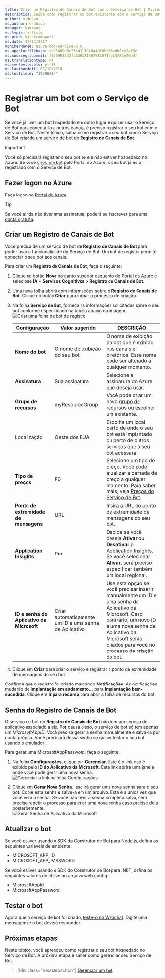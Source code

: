 ```yaml
---
title: Criar um Registro de Canais de Bot com o Serviço de Bot | Microsoft Docs
description: Saiba como registrar um bot existente com o Serviço de Bot.
author: v-ducvo
ms.author: v-ducvo
manager: kamrani
ms.topic: article
ms.prod: bot-framework
ms.date: 12/13/2017
monikerRange: azure-bot-service-3.0
ms.openlocfilehash: ec16b89a6c25c4113048a40f6b9b3edb6ce2af5e
ms.sourcegitcommit: f576981342fb3361216675815714e24281e20ddf
ms.translationtype: HT
ms.contentlocale: pt-BR
ms.lasthandoff: 07/18/2018
ms.locfileid: "39296814"
---
```

# <a name="register-a-bot-with-bot-service"></a>Registrar um bot com o Serviço de Bot
Se você já tiver um bot hospedado em outro lugar e quiser usar o Serviço de Bot para conectá-lo a outros canais, é preciso registrar o seu bot com o Serviço de Bot. Neste tópico, saiba como registrar o seu bot com o Serviço de Bot criando um serviço de bot do **Registro de Canais de Bot**.

> [!IMPORTANT] 
> Você só precisará registrar o seu bot se ele não estiver hospedado no Azure. Se você [criou um bot](bot-service-quickstart.md) pelo Portal do Azure, o seu bot já está registrado com o Serviço de Bot.

## <a name="log-in-to-azure"></a>Fazer logon no Azure
Faça logon no [Portal do Azure](http://portal.azure.com).

> [!TIP]
> Se você ainda não tiver uma assinatura, poderá se inscrever para uma <a href="https://azure.microsoft.com/en-us/free/" target="_blank">conta gratuita</a>.

## <a name="create-a-bot-channels-registration"></a>Criar um Registro de Canais de Bot
Você precisa de um serviço de bot de **Registro de Canais de Bot** para poder usar a funcionalidade do Serviço de Bot. Um bot de registro permite conectar o seu bot aos canais.

Para criar um **Registro de Canais de Bot**, faça o seguinte:

1. Clique no botão **Novo** no canto superior esquerdo do Portal do Azure e selecione **IA + Serviços Cognitivos > Registro de Canais de Bot**. 

2. Uma nova folha abrirá com informações sobre o **Registro de Canais de Bot**. Clique no botão **Criar** para iniciar o processo de criação. 

3. Na folha **Serviço de Bot**, forneça as informações solicitadas sobre o seu bot conforme especificado na tabela abaixo da imagem.  <br/>
   ![Criar uma folha de bot de registro](~/media/azure-bot-quickstarts/registration-create-bot-service-blade.png)


   |                    Configuração                     |         Valor sugerido         |                                                                                                  DESCRIÇÃO                                                                                                  |
   |------------------------------------------------|---------------------------------|---------------------------------------------------------------------------------------------------------------------------------------------------------------------------------------------------------------|
   |           <strong>Nome do bot</strong>            |     O nome de exibição do seu bot     |                                                  O nome de exibição do bot que é exibido nos canais e diretórios. Esse nome pode ser alterado a qualquer momento.                                                  |
   |         <strong>Assinatura</strong>          |        Sua assinatura        |                                                                                Selecione a assinatura do Azure que deseja usar.                                                                                 |
   |        <strong>Grupo de recursos</strong>         |         myResourceGroup         |                                 Você pode criar um novo [grupo de recursos](/azure/azure-resource-manager/resource-group-overview#resource-groups) ou escolher um existente.                                  |
   |                    Localização                    |             Oeste dos EUA             |                                                        Escolha um local perto de onde o seu bot está implantado ou perto de outros serviços que o seu bot acessará.                                                         |
   |         <strong>Tipo de preços</strong>          |               F0                |             Selecione um tipo de preço. Você pode atualizar a camada de preço a qualquer momento. Para saber mais, veja [Preços do Serviço de Bot](https://azure.microsoft.com/en-us/pricing/details/bot-service/).              |
   |      <strong>Ponto de extremidade de mensagens</strong>       |               URL               |                                                                               Insira a URL do ponto de extremidade de mensagens do seu bot.                                                                                |
   |     <strong>Application Insights</strong>      |               Por                | Decida se você deseja <strong>Ativar</strong> ou <strong>Desativar</strong> o [Application Insights](bot-service-manage-analytics.md). Se você selecionar <strong>Ativar</strong>, será preciso especificar também um local regional. |
   | <strong>ID e senha do Aplicativo da Microsoft</strong> | Criar automaticamente um ID e uma senha de Aplicativo |              Use esta opção se você precisar inserir manualmente um ID e uma senha de Aplicativo da Microsoft. Caso contrário, um novo ID e uma nova senha de Aplicativo da Microsoft serão criados para você no processo de criação do bot.               |


4. Clique em **Criar** para criar o serviço e registrar o ponto de extremidade de mensagens do seu bot.

Confirme que o registro foi criado marcando **Notificações**. As notificações mudarão de **Implantação em andamento...** para **Implantação bem-sucedida**. Clique em **Ir para recurso** para abrir a folha de recursos do bot. 

## <a name="bot-channels-registration-password"></a>Senha do Registro de Canais de Bot

O serviço de bot do **Registro de Canais de Bot** não tem um serviço de aplicativo associado a ele. Por causa disso, o serviço de bot só tem apenas um *MicrosoftAppID*. Você precisa gerar a senha manualmente e salvá-la por conta própria. Você precisará dessa senha se quiser testar o seu bot usando o [emulador ](bot-service-debug-emulator.md).

Para gerar uma MicrosoftAppPassword, faça o seguinte:

1. Na folha **Configurações**, clique em **Gerenciar**. Este é o link que é exibido pelo **ID do Aplicativo da Microsoft**. Este link abrirá uma janela onde você pode gerar uma nova senha. <br/>
  ![Gerenciar o link na folha Configurações](~/media/azure-bot-quickstarts/registration-settings-manage-link.png)

2. Clique em **Gerar Nova Senha**. Isso irá gerar uma nova senha para o seu bot. Copie esta senha e salve-a em um arquivo. Esta é a única vez que você verá a senha. Se você não tiver a senha completa salva, será preciso repetir o processo para criar uma nova senha caso precise dela posteriormente. <br/>
  ![Gerar Senha de Aplicativo da Microsoft](~/media/azure-bot-quickstarts/registration-generate-app-password.png)

## <a name="update-the-bot"></a>Atualizar o bot

Se você estiver usando o SDK do Construtor de Bot para Node.js, defina as seguintes variáveis de ambiente:

* MICROSOFT_APP_ID
* MICROSOFT_APP_PASSWORD

Se você estiver usando o SDK do Construtor de Bot para .NET, defina os seguintes valores de chave no arquivo web.config:

* MicrosoftAppId
* MicrosoftAppPassword

## <a name="test-the-bot"></a>Testar o bot

Agora que o serviço de bot foi criado, [teste-o no Webchat](bot-service-manage-test-webchat.md). Digite uma mensagem e o bot deverá responder.

## <a name="next-steps"></a>Próximas etapas

Neste tópico, você aprendeu como registrar o seu bot hospedado no Serviço de Bot. A próxima etapa é saber como gerenciar seu Serviço de Bot.

> [!div class="nextstepaction"]
> [Gerenciar um bot](bot-service-manage-overview.md)

